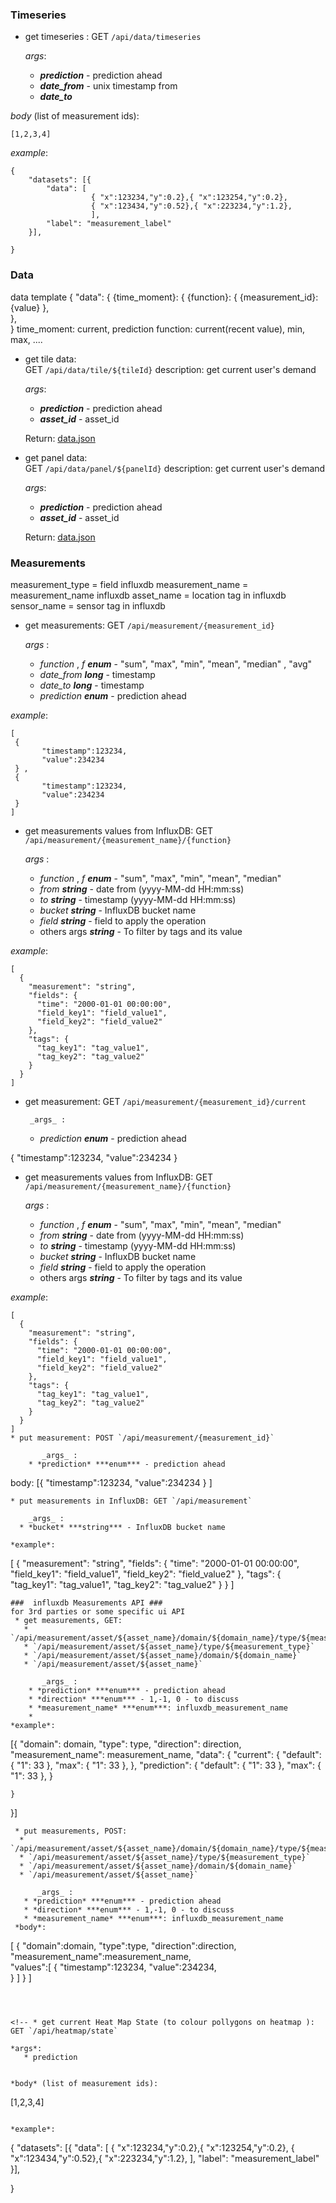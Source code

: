 
### Timeseries ### 

* get timeseries : GET `/api/data/timeseries` 
  
  *args*:      
    * ***prediction*** - prediction ahead 
    * ***date_from*** - unix timestamp from
    * ***date_to***


*body* (list of measurement ids): 
 ```
 [1,2,3,4]
 ```
 
*example*:
```
{
	"datasets": [{
		"data": [
                  { "x":123234,"y":0.2},{ "x":123254,"y":0.2},
                  { "x":123434,"y":0.52},{ "x":223234,"y":1.2},
                  ],
		"label": "measurement_label"
	}],
 
}
```
### Data ### 
data template
{
	"data": {
		{time_moment}: {
			{function}: {
				{measurement_id}: {value}
			},			
		},		
}
time_moment: current, prediction
function: current(recent value), min, max, ....

* get tile data:  
    GET `/api/data/tile/${tileId}`
    description: get current user's demand
    
    *args*:          
    * ***prediction*** - prediction ahead 
    * ***asset_id*** - asset_id 
  
    Return: [data.json](../model/data.json)

* get panel data:  
    GET `/api/data/panel/${panelId}`
    description: get current user's demand
    
    *args*:          
    * ***prediction*** - prediction ahead 
    * ***asset_id*** - asset_id 

    Return:   [data.json](../model/data.json)





### Measurements ###
measurement_type = field influxdb
measurement_name = measurement_name influxdb
asset_name = location tag in influxdb
sensor_name = sensor tag in influxdb

* get measurements: GET `/api/measurement/{measurement_id}` 
  
    _args_ :
  * _function_ , _f_ ***enum*** - "sum", "max", "min", "mean", "median" , "avg"  
  * *date_from* ***long*** - timestamp 
  * *date_to* ***long*** - timestamp
  * *prediction* ***enum*** - prediction ahead

*example*:
```
[
 {
       "timestamp":123234,
       "value":234234
 } ,
 {
       "timestamp":123234,
       "value":234234
 }     
]
```
* get measurements values from InfluxDB: GET `/api/measurement/{measurement_name}/{function}` 
  
    _args_ :
  * _function_ , _f_ ***enum*** - "sum", "max", "min", "mean", "median"
  * *from* ***string*** - date from (yyyy-MM-dd HH:mm:ss) 
  * *to* ***string*** - timestamp (yyyy-MM-dd HH:mm:ss)
  * *bucket* ***string*** - InfluxDB bucket name
  * *field* ***string*** - field to apply the operation
  * others args ***string*** - To filter by tags and its value

*example*:
```
[
  {
    "measurement": "string",
    "fields": {
      "time": "2000-01-01 00:00:00",
      "field_key1": "field_value1",
      "field_key2": "field_value2"
    },
    "tags": {
      "tag_key1": "tag_value1",
      "tag_key2": "tag_value2"
    }
  }
]
```
* get measurement: GET `/api/measurement/{measurement_id}/current`

       _args_ :
    * *prediction* ***enum*** - prediction ahead 
  
 {
       "timestamp":123234,
       "value":234234
 }     
* get measurements values from InfluxDB: GET `/api/measurement/{measurement_name}/{function}` 
  
    _args_ :
  * _function_ , _f_ ***enum*** - "sum", "max", "min", "mean", "median"
  * *from* ***string*** - date from (yyyy-MM-dd HH:mm:ss) 
  * *to* ***string*** - timestamp (yyyy-MM-dd HH:mm:ss)
  * *bucket* ***string*** - InfluxDB bucket name
  * *field* ***string*** - field to apply the operation
  * others args ***string*** - To filter by tags and its value

*example*:
```
[
  {
    "measurement": "string",
    "fields": {
      "time": "2000-01-01 00:00:00",
      "field_key1": "field_value1",
      "field_key2": "field_value2"
    },
    "tags": {
      "tag_key1": "tag_value1",
      "tag_key2": "tag_value2"
    }
  }
]
* put measurement: POST `/api/measurement/{measurement_id}`

       _args_ :
    * *prediction* ***enum*** - prediction ahead 

```
body:
 [{
       "timestamp":123234,
       "value":234234
 } ]
```
* put measurements in InfluxDB: GET `/api/measurement` 
  
    _args_ :
  * *bucket* ***string*** - InfluxDB bucket name

*example*:
```
[
  {
    "measurement": "string",
    "fields": {
      "time": "2000-01-01 00:00:00",
      "field_key1": "field_value1",
      "field_key2": "field_value2"
    },
    "tags": {
      "tag_key1": "tag_value1",
      "tag_key2": "tag_value2"
    }
  }
]
```
###  influxdb Measurements API ###
for 3rd parties or some specific ui API
 * get measurements, GET: 
   * `/api/measurement/asset/${asset_name}/domain/${domain_name}/type/${measurement_type}` 
   * `/api/measurement/asset/${asset_name}/type/${measurement_type}` 
   * `/api/measurement/asset/${asset_name}/domain/${domain_name}`
   * `/api/measurement/asset/${asset_name}`

       _args_ :
    * *prediction* ***enum*** - prediction ahead 
    * *direction* ***enum*** - 1,-1, 0 - to discuss
    * *measurement_name* ***enum***: influxdb_measurement_name
    * 
*example*:

```
 [{
 	"domain": domain,
 	"type": type,
 	"direction": direction,
 	"measurement_name": measurement_name,
 	"data": { 
 		"current": {
 			"default": {
 				"1": 33
 			},
 			"max": {
 				"1": 33
 			},
 		},
 		"prediction": {
 			"default": {
 				"1": 33
 			},
 			"max": {
 				"1": 33
 			},
 		}

 	}
 }]
 ``` 
  * put measurements, POST: 
   * `/api/measurement/asset/${asset_name}/domain/${domain_name}/type/${measurement_type}` 
   * `/api/measurement/asset/${asset_name}/type/${measurement_type}` 
   * `/api/measurement/asset/${asset_name}/domain/${domain_name}`
   * `/api/measurement/asset/${asset_name}`

       _args_ :
    * *prediction* ***enum*** - prediction ahead 
    * *direction* ***enum*** - 1,-1, 0 - to discuss
    * *measurement_name* ***enum***: influxdb_measurement_name
  *body*:
  ```
   [
      {
            "domain":domain,
            "type":type,
            "direction":direction,
            "measurement_name":measurement_name,         
            "values":[
                  {
                  "timestamp":123234,
                  "value":234234,       
                  }
            ]
      } 
 ] 
 ```



<!-- * get current Heat Map State (to colour pollygons on heatmap ): GET `/api/heatmap/state` 
  
 *args*:      
    * prediction  


*body* (list of measurement ids): 
 ```
 [1,2,3,4]
 ```
 
*example*:
```
{
	"datasets": [{
		"data": [
                  { "x":123234,"y":0.2},{ "x":123254,"y":0.2},
                  { "x":123434,"y":0.52},{ "x":223234,"y":1.2},
                  ],
		"label": "measurement_label"
	}],
 
}
``` -->